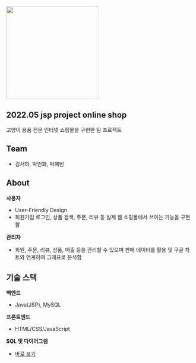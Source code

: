 
# <img src = "https://user-images.githubusercontent.com/97898227/173760151-58bc989b-303d-48d6-9097-b6790eb9532d.png" width="250" height="250"> 

## 2022.05 jsp project online shop
고양이 용품 전문 인터넷 쇼핑몰을 구현한 팀 프로젝트

## Team
* 김서하, 박인화, 박혜빈

## About
__사용자__
* User-Friendly Design
* 회원가입 로그인, 상품 검색, 주문, 리뷰 등 실제 웹 쇼핑몰에서 쓰이는 기능을 구현함

__관리자__
* 회원, 주문, 리뷰, 상품, 매출 등을 관리할 수 있으며 판매 데이터를 활용 및 구글 차트와 연계하여 그래프로 분석함

## 기술 스택
__백엔드__
* Java(JSP), MySQL

__프론트엔드__
* HTML/CSS/JavaScript

__SQL 및 다이어그램__
* <a href="https://github.com/seoha-dev/saymeow/tree/main/saymeow_new/src/main/webapp/saymeow/sql">바로 보기</a>
